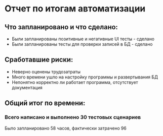# Отчет по итогам автоматизации

## Что запланировано и что сделано:

* Были запланированы позитивные и негативные UI тесты - сделано
* Были запланированы тесты для проверки записей в БД - сделано

## Сработавшие риски:

* Неверно оценены трудозатраты
* Много времени ушло на настройку программы и развертывания БД
* Непонятно корректно ли работает программа, отсутствует документация

## Общий итог по времени:
 
### Всего написано и выполнено 30 тестовых сценариев

Было запланировано 58 часов, фактически затрачено 96